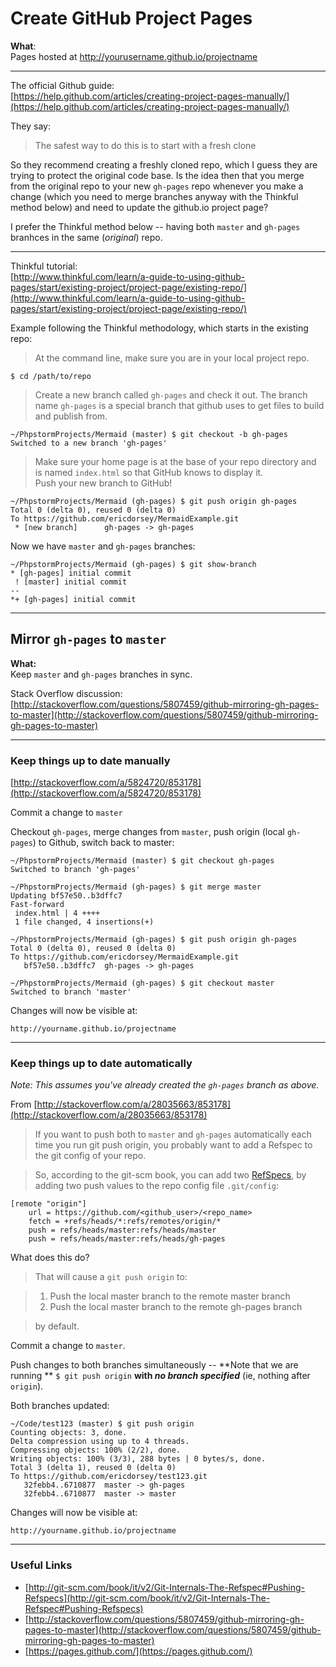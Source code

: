 # Create GitHub Project Pages

**What**:  
Pages hosted at http://yourusername.github.io/projectname

___

The official Github guide:  
[https://help.github.com/articles/creating-project-pages-manually/](https://help.github.com/articles/creating-project-pages-manually/)

They say:
> The safest way to do this is to start with a fresh clone

So they recommend creating a freshly cloned repo, which I guess they are trying to protect the original code base. Is the idea then that you merge from the original repo to your new ```gh-pages``` repo whenever you make a change (which you need to merge branches anyway with the Thinkful method below) and need to update the github.io project page?

I prefer the Thinkful method below -- having both ```master``` and ```gh-pages``` branhces in the same (*original*) repo.
___

Thinkful tutorial:  
[http://www.thinkful.com/learn/a-guide-to-using-github-pages/start/existing-project/project-page/existing-repo/](http://www.thinkful.com/learn/a-guide-to-using-github-pages/start/existing-project/project-page/existing-repo/)

Example following the Thinkful methodology, which starts in the existing repo:

> At the command line, make sure you are in your local project repo.

```
$ cd /path/to/repo
```

> Create a new branch called ```gh-pages``` and check it out.
The branch name ```gh-pages``` is a special branch that github uses to get files to build and publish from.

```
~/PhpstormProjects/Mermaid (master) $ git checkout -b gh-pages
Switched to a new branch 'gh-pages'
```

> Make sure your home page is at the base of your repo directory and is named ```index.html``` so that GitHub knows to display it.  
Push your new branch to GitHub!

```
~/PhpstormProjects/Mermaid (gh-pages) $ git push origin gh-pages
Total 0 (delta 0), reused 0 (delta 0)
To https://github.com/ericdorsey/MermaidExample.git
 * [new branch]      gh-pages -> gh-pages
```

Now we have ```master``` and ```gh-pages``` branches:  

```
~/PhpstormProjects/Mermaid (gh-pages) $ git show-branch
* [gh-pages] initial commit
 ! [master] initial commit
--
*+ [gh-pages] initial commit
```
___

## Mirror ```gh-pages``` to ```master```

**What:**  
Keep ```master``` and ```gh-pages``` branches in sync.

Stack Overflow discussion:  
[http://stackoverflow.com/questions/5807459/github-mirroring-gh-pages-to-master](http://stackoverflow.com/questions/5807459/github-mirroring-gh-pages-to-master)

___

### Keep things up to date manually

[http://stackoverflow.com/a/5824720/853178](http://stackoverflow.com/a/5824720/853178)

Commit a change to ```master```

Checkout ```gh-pages```, merge changes from ```master```, push origin (local ```gh-pages```) to Github, switch back to master:

```
~/PhpstormProjects/Mermaid (master) $ git checkout gh-pages
Switched to branch 'gh-pages'

~/PhpstormProjects/Mermaid (gh-pages) $ git merge master
Updating bf57e50..b3dffc7
Fast-forward
 index.html | 4 ++++
 1 file changed, 4 insertions(+)
 
~/PhpstormProjects/Mermaid (gh-pages) $ git push origin gh-pages
Total 0 (delta 0), reused 0 (delta 0)
To https://github.com/ericdorsey/MermaidExample.git
   bf57e50..b3dffc7  gh-pages -> gh-pages
   
~/PhpstormProjects/Mermaid (gh-pages) $ git checkout master
Switched to branch 'master'
```

Changes will now be visible at:  

```
http://yourname.github.io/projectname
```

___


### Keep things up to date automatically

*Note: This assumes you've already created the ```gh-pages``` branch as above.*

From [http://stackoverflow.com/a/28035663/853178](http://stackoverflow.com/a/28035663/853178)

> If you want to push both to ```master``` and ```gh-pages``` automatically each time you run git push origin, you probably want to add a Refspec to the git config of your repo.

> So, according to the git-scm book, you can add two [RefSpecs](http://git-scm.com/book/it/v2/Git-Internals-The-Refspec#Pushing-Refspecs), by adding two push values to the repo config file ```.git/config```:


```
[remote "origin"]
	url = https://github.com/<github_user>/<repo_name>
	fetch = +refs/heads/*:refs/remotes/origin/*
	push = refs/heads/master:refs/heads/master
	push = refs/heads/master:refs/heads/gh-pages
```

What does this do? 

> That will cause a ```git push origin``` to:

> 1. Push the local master branch to the remote master branch
> 2. Push the local master branch to the remote gh-pages branch

> by default.

Commit a change to ```master```.

Push changes to both branches simultaneously -- **Note that we are running ** ```$ git push origin``` **with *no branch specified*** (ie, nothing after ```origin```). 

Both branches updated:

```
~/Code/test123 (master) $ git push origin
Counting objects: 3, done.
Delta compression using up to 4 threads.
Compressing objects: 100% (2/2), done.
Writing objects: 100% (3/3), 288 bytes | 0 bytes/s, done.
Total 3 (delta 1), reused 0 (delta 0)
To https://github.com/ericdorsey/test123.git
   32febb4..6710877  master -> gh-pages
   32febb4..6710877  master -> master
```

Changes will now be visible at:  

```
http://yourname.github.io/projectname
```

---

### Useful Links
* [http://git-scm.com/book/it/v2/Git-Internals-The-Refspec#Pushing-Refspecs](http://git-scm.com/book/it/v2/Git-Internals-The-Refspec#Pushing-Refspecs)
* [http://stackoverflow.com/questions/5807459/github-mirroring-gh-pages-to-master](http://stackoverflow.com/questions/5807459/github-mirroring-gh-pages-to-master)
* [https://pages.github.com/](https://pages.github.com/)
